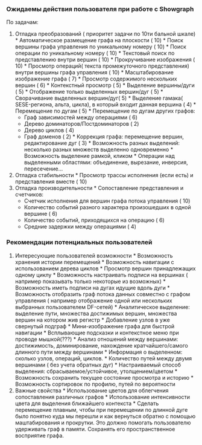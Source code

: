 ### Ожидаемы действия пользователя при работе с Showgraph ###
По задачам:
  1. Отладка преобразований ( приоритет задачи по 10ти бальной шкале)
    * Автоматическое размещение графа на плоскости ( 10)
    * Поиск вершины графа управления по уникальному номеру ( 10)
    * Поиск операции по уникальному номеру ( 10)
    * Текстовый поиск по представлению внутри вершин ( 10)
    * Прокручивание изображения ( 10)
    * Просмотр операций( текста промежуточного представления) внутри вершины графа управления ( 10)
    * Масштабирование изображение графа ( 7)
    * Просмотр содержимого нескольких вершин ( 6)
    * Контекстный просмотр ( 5)
    * Выделение вершины/дуги ( 5)
    * Отображение только выделенных вершин/дуг ( 5)
    * Сворачивание выделенных вершин/дуг( 5)
    * Выделение гамака( SESE-региона, альта, цикла), в который входит данная вершина ( 4)
    * Перемещение по дугам ( 5)
    * Перемещение по дугам других графов:
      * Граф зависимостей между операциями ( 6)
      * Дерево доминаторов/Постдоминаторов ( 2)
      * Дерево циклов ( 4)
      * Граф доменов ( 2)
    * Коррекция графа: перемещение вершин, редактирование дуг ( 3)
    * Возможность разных выделений: несколько разных множеств выделенно одновременно
    * Возможность выделение рамкой, кликом
    * Операции над выделенными областями: объединение, вырезание, инверсия, пересечение...
  1. Отладка стабильности
    * Просмотр трассы исполнения (если есть) и представления вместе ( 10)
  1. Отладка производительности
    * Сопоставление представления и счетчиков:
      * Счетчик исполнения для вершин графа потока управления ( 10)
      * Количество событий разного характера произошедших в одной вершине ( 6)
      * Количество событий, приходящихся на операцию ( 6)
      * Средние задержки между операциями ( 4)

### Рекомендации потенциальных пользователей ###
  1. Интересующие пользователей возможности
    * Возможность хранения истории перемещений
    * Возможность навигации с использованием дерева циклов
    * Просмотр вершин принадлежащих одному циклу
    * Возможность настраивать подписи на вершинах ( например показывать только некоторые из возможных)
    * Возможность иметь подписи на дугах идущие вдоль дуги
    * Возможность отобразить граф потока данных совместно с графом управления ( например отображение одной или нескольких выбранных пользователем DF-сетей)
    * Аналитическое выделение: выделение пути, множества достижимых вершин, множества вершин на котором жив регистр
    * Добавление узлов в уже свернутый подграф
    * Мини-изображение графа для быстрой навигации
    * Всплывающие подсказки и контекстное меню при проводе мышкой(???)
    * Анализ отношений между вершинами: достижимость, доминирование, нахождение кратчайшего/самого длинного пути между вершинами
    * Информация о выделенном: сколько узлов, операций, циклов.
    * Количество путей между двумя вершинами ( без учета обратных дуг)
    * Настраиваемый способ выделения: сбрасываемое/устойчивое, утолщением/цветом
    * Возможность сохранить текущее состояние просмотра и историю
    * Возможность сортировок по профилю, путей по вероятности
  1. Важные свойства
    * Использование цветов для облегчения сопоставления различных графов
    * Использование интенсивности цвета для выделения ближайшего контекста
    * Сделать перемещение плавным, чтобы при перемещении по длинной дуге было понятно куда мы перешли и как вернуться обратно с помощью маштабирования и прокрутки. Это должно помогать пользователю удерживать граф в памяти. Сохранять его пространственное восприятие графа.